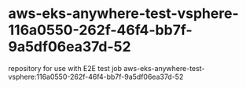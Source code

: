 # aws-eks-anywhere-test-vsphere-116a0550-262f-46f4-bb7f-9a5df06ea37d-52
repository for use with E2E test job aws-eks-anywhere-test-vsphere:116a0550-262f-46f4-bb7f-9a5df06ea37d-52
